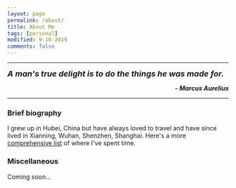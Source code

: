 ```yaml
---
layout: page
permalink: /about/
title: About Me
tags: [personal]
modified: 9-16-2019
comments: false
---
```


----

<strong><i><font size = "+1">A man's true delight is to do the things he was made for. </font></i></strong>
<div style="text-align: right"><strong><i>- Marcus Aurelius</strong></i></div>

----

### Brief biography
I grew up in Hubei, China but have always loved to travel and have since lived in Xianning, Wuhan, Shenzhen, Shanghai. Here's a more [comprehensive list](cities.md) of where I've spent time.

### Miscellaneous

Coming soon...
